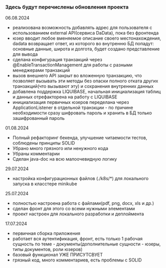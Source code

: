 ### Здесь будут перечислены обновления проекта

06.08.2024
- реализована возможность добавлять адрес для пользователя с использованием external API(сервиса DaData), пока без фронтенда
- юзер вводит любое вменяемое описание своего местонахождения, dadata возвращает ответ, из которого во внутренню БД попадут: основные данные, широта и долгота, будет создано представление для вывода
- сделана конфигурация транзакций через @EnableTransactionManagement для работы с разными менеджерами транзакций
- вызов внешнего API закрыт во вложенную транзакцию, что позволяет вызывать эти методы без опаски полного отката других транзакций(что вызывают эту) и сохранения внутренних данных
- добавлена поддержка LIQUIBASE, начальная инициализация таблиц и данных отрефакторена на работу с LIQUIBASE
- инициализация первичных юзеров переделана через ApplicationListener в отдельной транзкции - по причине необходимости сразу шифровать пароль и хранить в БД только зашифрованный пароль

01.08.2024
- Полный рефакторинг бекенда, улучшение читаемости тестов, соблюдены принципы SOLID
- Убрано много грязного или ненужного кода
- Убраны комментарии
- Сделан java-doc на всю малоочевидную логику

29.07.2024
- настройка конфигурационных файлов (./k8s/*) для локального запуска в класстере minikube

25.07.2024
- полностью настроена работа с файлами(pdf, png, docx, xls и др.)
- сделан фронт для этого со всеми нужными элементами
- проект настроен для локального разработки и деплоймента

17.07.2024
- первичная сборка приложения
- работает вся аутентификация, фронт, есть только 1 рабочая сущность по теме - документы(дополнительные сущности - юзеры, типы документов, роли юзеров)
- базовый функционал УЖЕ ПРИСУТСВУЕТ
- грязный код, много комментариев, есть проблемы с SOLID